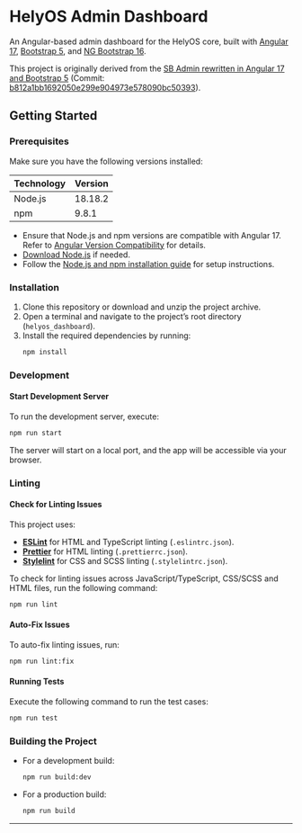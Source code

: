 # HelyOS Admin Dashboard

An Angular-based admin dashboard for the HelyOS core, built with [Angular 17](https://v17.angular.io/docs/), [Bootstrap 5](https://getbootstrap.com/docs/5.0/), and [NG Bootstrap 16](https://ng-bootstrap.github.io/releases/16.x/#/home).

This project is originally derived from the [SB Admin rewritten in Angular 17 and Bootstrap 5](https://github.com/start-angular/SB-Admin-BS4-Angular-8) (Commit: [b812a1bb1692050e299e904973e578090bc50393](https://github.com/start-angular/SB-Admin-BS4-Angular-8/tree/b812a1bb1692050e299e904973e578090bc50393)).

## Getting Started

### Prerequisites

Make sure you have the following versions installed:

| Technology | Version |
|------------|---------|
| Node.js    | 18.18.2 |
| npm        | 9.8.1   |

- Ensure that Node.js and npm versions are compatible with Angular 17. Refer to [Angular Version Compatibility](https://angular.dev/reference/versions) for details.
- [Download Node.js](https://nodejs.org/download/release/) if needed.
- Follow the [Node.js and npm installation guide](https://docs.npmjs.com/downloading-and-installing-node-js-and-npm) for setup instructions.

### Installation

1. Clone this repository or download and unzip the project archive.
2. Open a terminal and navigate to the project’s root directory (`helyos_dashboard`).
3. Install the required dependencies by running:
   ```bash
   npm install
   ```

### Development

#### Start Development Server

To run the development server, execute:
```bash
npm run start
```
The server will start on a local port, and the app will be accessible via your browser.

### Linting

#### Check for Linting Issues

This project uses:
- **[ESLint](https://eslint.org/)** for HTML and TypeScript linting (`.eslintrc.json`). 
- **[Prettier](https://prettier.io/)** for HTML linting (`.prettierrc.json`).
- **[Stylelint](https://stylelint.io/)** for CSS and SCSS linting (`.stylelintrc.json`).

To check for linting issues across JavaScript/TypeScript, CSS/SCSS and HTML files, run the following command:

```bash
npm run lint
```

#### Auto-Fix Issues

To auto-fix linting issues, run:

```bash
npm run lint:fix
```

#### Running Tests

Execute the following command to run the test cases:
```bash
npm run test
```

### Building the Project

- For a development build:
  ```bash
  npm run build:dev
  ```
- For a production build:
  ```bash
  npm run build
  ```

--- 
